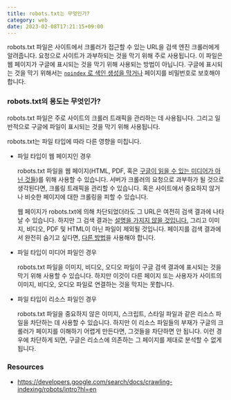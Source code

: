 ```yaml
---
title: robots.txt는 무엇인가?
category: web
date: 2023-02-08T17:21:15+09:00
---
```


robots.txt 파일은 사이트에서 크롤러가 접근할 수 있는 URL을 검색 엔진 크롤러에게 알려줍니다. 요청으로 사이트가 과부하되는 것을 막기 위해 주로 사용됩니다. 이 파일은 웹 페이지가 구글에 표시되는 것을 막기 위해 사용되는 방법이 아닙니다. 구글에 표시되는 것을 막기 위해서는 [`noindex` 로 색인 생성을 막거나](https://developers.google.com/search/docs/crawling-indexing/block-indexing?hl=en) 페이지를 비밀번호로 보호해야 합니다.

### robots.txt의 용도는 무엇인가?

robots.txt 파일은 주로 사이트의 크롤러 트래픽을 관리하는 데 사용됩니다. 그리고 일반적으로 구글에 파일이 표시되는 것을 막기 위해 사용됩니다.

robots.txt는 파일 타입에 따라 다른 영향을 미칩니다.

- 파일 타입이 웹 페이지인 경우

  robots.txt 파일을 웹 페이지(HTML, PDF, 혹은 [구글이 읽을 수 있는 미디어가 아닌 것들](https://developers.google.com/search/docs/crawling-indexing/indexable-file-types?hl=en))를 위해 사용할 수 있습니다. 서버가 크롤러의 요청으로 과부하가 될 것으로 생각된다면, 크롤링 트래픽을 관리할 수 있습니다. 혹은 사이트에서 중요하지 않거나 비슷한 페이지에 대한 크롤링을 피할 수 있습니다.

  웹 페이지가 robots.txt에 의해 차단되었더라도 그 URL은 여전히 검색 결과에 나타날 수 있습니다. 하지만 그 검색 결과는 [설명을 가지지 않을 것입니다.](https://support.google.com/webmasters/answer/7489871) 그리고 이미지, 비디오, PDF 및 HTML이 아닌 파일이 제외될 것입니다. 페이지를 검색 결과에서 완전히 숨기고 싶다면, [다른 방법](https://developers.google.com/search/docs/crawling-indexing/remove-information?hl=en)을 사용해야 합니다.

- 파일 타입이 미디어 파일인 경우

  robots.txt 파일을 이미지, 비디오, 오디오 파일이 구글 검색 결과에 표시되는 것을 막기 위해 사용할 수 있습니다. 하지만 이것이 다른 페이지 또는 사용자가 사이트의 이미지, 비디오, 오디오 파일로 연결하는 것을 막지는 못합니다.

- 파일 타입이 리소스 파일인 경우

  robots.txt 파일을 중요하지 않은 이미지, 스크립트, 스타일 파일과 같은 리소스 파일을 차단하는 데 사용할 수 있습니다. 하지만 이 리소스 파일들의 부재가 구글의 크롤러가 페이지를 이해하기 어렵게 만든다면, 그것들을 차단하면 안 됩니다. 이런 경우에 차단하게 되면, 구글은 리소스에 의존하는 그 페이지를 제대로 분석할 수 없게 됩니다.

### Resources

- https://developers.google.com/search/docs/crawling-indexing/robots/intro?hl=en
